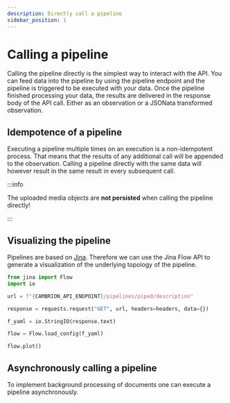 ```yaml
---
description: Directly call a pipeline
sidebar_position: 1
---
```


# Calling a pipeline

Calling the pipeline directly is the simplest way to interact with the API. You can feed data into the pipeline by using the pipeline endpoint and the pipeline is triggered to be executed with your data. Once the pipeline finished processing your data, the results are delivered in the response body of the API call. Either as an observation or a JSONata transformed observation.

## Idempotence of a pipeline

Executing a pipeline multiple times on an execution is a non-idempotent process. That means that the results of any additional call will be appended to the observation. Calling a pipeline directly with the same data will however result in the same result in every subsequent call.

:::info

The uploaded media objects are **not persisted** when calling the pipeline directly!

:::

## Visualizing the pipeline

Pipelines are based on [Jina](https://docs.jina.ai). Therefore we can use the Jina Flow API to generate a visualization of the underlying topology of the pipeline.

```python
from jina import Flow
import io

url = f"{CAMBRION_API_ENDPOINT}/pipelines/pipe0/description"

response = requests.request("GET", url, headers=headers, data={})

f_yaml = io.StringIO(response.text)

flow = Flow.load_config(f_yaml)

flow.plot()
```

## Asynchronously calling a pipeline

To implement background processing of documents one can execute a pipeline asynchronously.